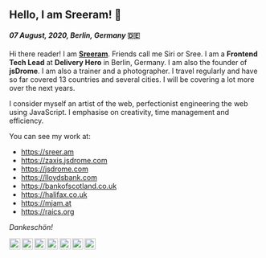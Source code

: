 ## Hello, I am Sreeram! 👋

#### *07 August, 2020, Berlin, Germany* 🇩🇪

Hi there reader! I am [**Sreeram**](https://sreer.am). Friends call me Siri or Sree. I am a **Frontend Tech Lead** at **Delivery Hero** in Berlin, Germany. I am also the founder of **jsDrome**. I am also a trainer and a photographer. I travel regularly and have so far covered 13 countries and several cities. I will be covering a lot more over the next years.

I consider myself an artist of the web, perfectionist engineering the web using JavaScript. I emphasise on creativity, time management and efficiency.

You can see my work at:

- https://sreer.am
- https://zaxis.jsdrome.com
- https://jsdrome.com
- https://lloydsbank.com
- https://bankofscotland.co.uk
- https://halifax.co.uk
- https://mjam.at
- https://raics.org

*Dankeschön!*

<a href="https://www.linkedin.com/in/sreeramofficial/">
  <img align="left" alt="Sreeram Padmanabhan" width="22px" src="https://cdn.jsdelivr.net/npm/simple-icons@v3/icons/linkedin.svg" />
</a>

<a href="https://instagram.com/sreeramofficial">
  <img align="left" alt="Sreeram Instageam" width="22px" src="https://cdn.jsdelivr.net/npm/simple-icons@v3/icons/instagram.svg" />
</a>

<a href="https://leetcode.com/sreeramofficial">
  <img align="left" alt="Sreeram Instageam" width="22px" src="https://cdn.jsdelivr.net/npm/simple-icons@v3/icons/leetcode.svg" />
</a>

<a href="https://stackoverflow.com/users/5228328/sreeram-padmanabhan">
  <img align="left" alt="Sreeram Instageam" width="22px" src="https://cdn.jsdelivr.net/npm/simple-icons@v3/icons/stackoverflow.svg" />
</a>

<a href="https://github.com/sreeramofficial">
  <img align="left" alt="Sreeram Instageam" width="22px" src="https://cdn.jsdelivr.net/npm/simple-icons@v3/icons/github.svg" />
</a>

<a href="https://twitter.com/sreeramofficial">
  <img align="left" alt="Sreeram Instageam" width="22px" src="https://cdn.jsdelivr.net/npm/simple-icons@v3/icons/twitter.svg" />
</a>

<a href="https://www.quora.com/profile/Sreeram-Padmanabhan-1">
  <img align="left" alt="Sreeram Instageam" width="22px" src="https://cdn.jsdelivr.net/npm/simple-icons@v3/icons/quora.svg" />
</a>
